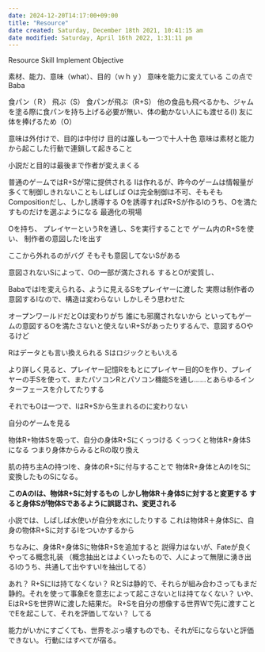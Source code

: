 ```yaml
---
date: 2024-12-20T14:17:00+09:00
title: "Resource"
date created: Saturday, December 18th 2021, 10:41:15 am
date modified: Saturday, April 16th 2022, 1:31:11 pm
---
```

Resource
Skill
Implement
Objective

素材、能力、意味（what）、目的（ｗｈｙ）
意味を能力に変えている
この点でBaba

食パン（Ｒ）
飛ぶ（S）
食パンが飛ぶ（R+S）
他の食品も飛べるかも、ジャムを塗る際に食パンを持ち上げる必要が無い、体の動かない人にも渡せる(I)
友に体を捧げるため（O）

意味は外付けで、目的は中付け
目的は誰しも一つで十人十色
意味は素材と能力から起こした行動で連鎖して起きること

小説だと目的は最後まで作者が変えまくる

普通のゲームではR+Sが常に提供される
Iは作れるが、昨今のゲームは情報量が多くて制御しきれないこともしばしば
Oは完全制御は不可、そもそもCompositionだし、しかし誘導する
Oを誘導すればR+Sが作るIのうち、Oを満たすものだけを選ぶようになる
最適化の現場

Oを持ち、
プレイヤーというRを通し、Sを実行することで
ゲーム内のR+Sを使い、
制作者の意図したIを出す

ここから外れるのがバグ
そもそも意図してないSがある

意図されないSによって、Oの一部が満たされる
するとOが変質し、

BabaではIを変えられる、ように見えるSをプレイヤーに渡した
実際は制作者の意図するIなので、構造は変わらない
しかしそう思わせた

オープンワールドだとOは変わりがち
誰にも邪魔されないから
といってもゲームの意図するOを満たさないと使えないR+Sがあったりするんで、意図するOやるけど

Rはデータとも言い換えられる
Sはロジックともいえる

より詳しく見ると、プレイヤー記憶Rをもとにプレイヤー目的Oを作り、プレイヤーの手Sを使って、またパソコンRとパソコン機能Sを通し……とあらゆるインターフェースを介してたりする

それでもOは一つで、IはR+Sから生まれるのに変わりない


自分のゲームを見る

物体R+物体Sを吸って、自分の身体R+Sにくっつける
くっつくと物体R+身体Sになる
つまり身体からみるとRの取り換え

肌の持ち主Aの持つIを、身体のR+Sに付与することで
物体R+身体とAのIをSに変換したものSになる。

**このAのIは、物体R+Sに対するもの
しかし物体R＋身体Sに対すると変更する
すると身体Sが物体Sであるように誤認され、変更される**　

小説では、しばしば水使いが自分を水にしたりする
これは物体R＋身体Sに、自身の物体R+Sに対するIをついかするから

ちなみに、身体R+身体Sに物体R+Sを追加すると
説得力はないが、Fateが良くやってる概念礼装
（概念抽出とはよくいったもので、人によって無限に湧き出るIのうち、共通して出やすいIを抽出してる）


あれ？
R+SにIは持てなくない？
RとSは静的で、それらが組み合わさってもまだ静的。それを使って事象Eを意志によって起こさないとIは持てなくない？
いや、EはR+Sを世界Wに渡した結果だ。
R+Sを自分の想像する世界Wで先に渡すことでEを起こして、それを評価してない？
してる

能力がいかにすごくても、世界をぶっ壊すものでも、それがEにならないと評価できない。
行動にはすべてが宿る。
